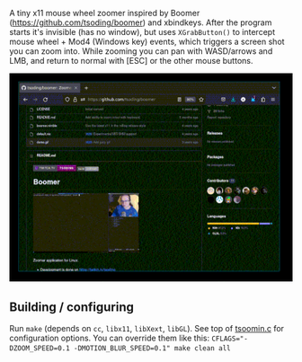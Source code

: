 A tiny x11 mouse wheel zoomer inspired by Boomer (https://github.com/tsoding/boomer) and xbindkeys. After the program starts it's invisible (has no window), but uses `XGrabButton()` to intercept mouse wheel + Mod4 (Windows key) events, which triggers a screen shot you can zoom into. While zooming you can pan with WASD/arrows and LMB, and return to normal with [ESC] or the other mouse buttons.

![](./demo.gif)

## Building / configuring
Run `make` (depends on `cc`, `libx11`, `libXext`, `libGL`).
See top of [tsoomin.c](./tsoomin.c) for configuration options. You can override them like this:
`CFLAGS="-DZOOM_SPEED=0.1 -DMOTION_BLUR_SPEED=0.1" make clean all`
